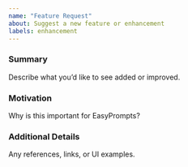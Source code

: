 ```yaml
---
name: "Feature Request"
about: Suggest a new feature or enhancement
labels: enhancement
---
```


### Summary
Describe what you’d like to see added or improved.

### Motivation
Why is this important for EasyPrompts?

### Additional Details
Any references, links, or UI examples.
